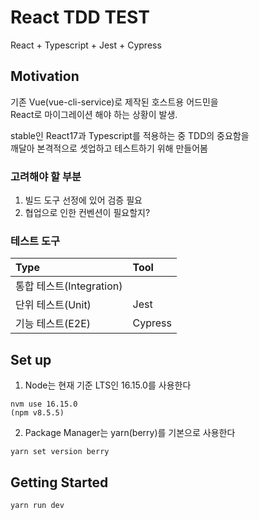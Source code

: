 # React TDD TEST
React + Typescript + Jest + Cypress

## Motivation

기존 Vue(vue-cli-service)로 제작된 호스트용 어드민을   
React로 마이그레이션 해야 하는 상황이 발생.

stable인 React17과 Typescript를 적용하는 중 TDD의 중요함을  
깨달아 본격적으로 셋업하고 테스트하기 위해 만들어봄

### 고려해야 할 부분
1. 빌드 도구 선정에 있어 검증 필요
2. 협업으로 인한 컨벤션이 필요할지?

### 테스트 도구
Type                |  Tool   |
|:--------------------|:--------|
| 통합 테스트(Integration) |         |
| 단위 테스트(Unit)        | Jest    |
| 기능 테스트(E2E)         | Cypress |

## Set up

1. Node는 현재 기준 LTS인 16.15.0를 사용한다
```
nvm use 16.15.0
(npm v8.5.5)
```

2. Package Manager는 yarn(berry)를 기본으로 사용한다
```
yarn set version berry
```

## Getting Started
```
yarn run dev
```